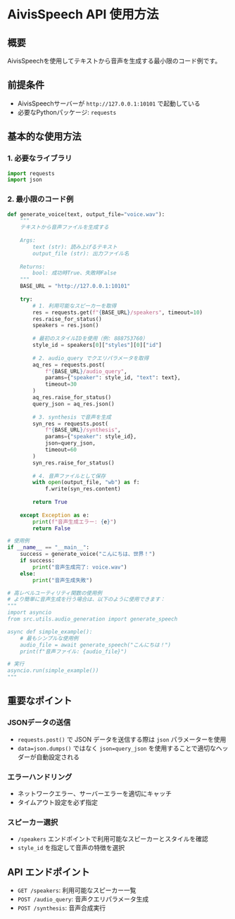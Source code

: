 # AivisSpeech API 使用方法

## 概要
AivisSpeechを使用してテキストから音声を生成する最小限のコード例です。

## 前提条件
- AivisSpeechサーバーが `http://127.0.0.1:10101` で起動している
- 必要なPythonパッケージ: `requests`

## 基本的な使用方法

### 1. 必要なライブラリ
```python
import requests
import json
```

### 2. 最小限のコード例
```python
def generate_voice(text, output_file="voice.wav"):
    """
    テキストから音声ファイルを生成する
    
    Args:
        text (str): 読み上げるテキスト
        output_file (str): 出力ファイル名
    
    Returns:
        bool: 成功時True、失敗時False
    """
    BASE_URL = "http://127.0.0.1:10101"
    
    try:
        # 1. 利用可能なスピーカーを取得
        res = requests.get(f"{BASE_URL}/speakers", timeout=10)
        res.raise_for_status()
        speakers = res.json()
        
        # 最初のスタイルIDを使用（例: 888753760）
        style_id = speakers[0]["styles"][0]["id"]
        
        # 2. audio_query でクエリパラメータを取得
        aq_res = requests.post(
            f"{BASE_URL}/audio_query",
            params={"speaker": style_id, "text": text},
            timeout=30
        )
        aq_res.raise_for_status()
        query_json = aq_res.json()
        
        # 3. synthesis で音声を生成
        syn_res = requests.post(
            f"{BASE_URL}/synthesis",
            params={"speaker": style_id},
            json=query_json,
            timeout=60
        )
        syn_res.raise_for_status()
        
        # 4. 音声ファイルとして保存
        with open(output_file, "wb") as f:
            f.write(syn_res.content)
        
        return True
        
    except Exception as e:
        print(f"音声生成エラー: {e}")
        return False

# 使用例
if __name__ == "__main__":
    success = generate_voice("こんにちは、世界！")
    if success:
        print("音声生成完了: voice.wav")
    else:
        print("音声生成失敗")

# 高レベルユーティリティ関数の使用例
# より簡単に音声生成を行う場合は、以下のように使用できます：
"""
import asyncio
from src.utils.audio_generation import generate_speech

async def simple_example():
    # 最もシンプルな使用例
    audio_file = await generate_speech("こんにちは！")
    print(f"音声ファイル: {audio_file}")

# 実行
asyncio.run(simple_example())
"""
```

## 重要なポイント

### JSONデータの送信
- `requests.post()` で JSON データを送信する際は `json` パラメーターを使用
- `data=json.dumps()` ではなく `json=query_json` を使用することで適切なヘッダーが自動設定される

### エラーハンドリング
- ネットワークエラー、サーバーエラーを適切にキャッチ
- タイムアウト設定を必ず指定

### スピーカー選択
- `/speakers` エンドポイントで利用可能なスピーカーとスタイルを確認
- `style_id` を指定して音声の特徴を選択

## API エンドポイント
- `GET /speakers`: 利用可能なスピーカー一覧
- `POST /audio_query`: 音声クエリパラメータ生成
- `POST /synthesis`: 音声合成実行 